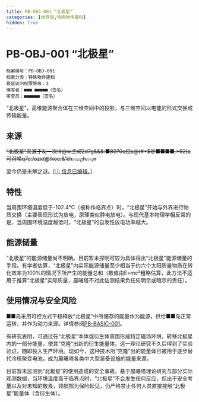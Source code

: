 ```yaml
---
title: PB-OBJ-001 “北极星”
categories: [世界观,特殊物件建档]
hidden: true
---
```


# PB-OBJ-001 “北极星”
```
档案编号：PB-OBJ-001
档案分类：特殊物件建档
最低访问权限等级：3
编写者：■■■ ■■■■■（签名）
审查员：■■■■■■（签名）
```
“北极星”，高维能源聚合体在三维空间中的投影，与三维空间以电能的形式交换或传输能量。

## 来源

~~“北极星”来源于&j一次!#@w*生成*2d7g\&&&:■80?0q但s@(#*$@■■■■,>92(a可召唤q7c:/ozx(@!koe;&'kh. ...,;h.. .,n~~

至今仍是未解之谜。[[ⓘ 信息已编辑。]](/world/SPECIAL-INS/#i信息已编辑。)

## 特性

当周围环境温度低于-102.4℃（被称作临界点）时，“北极星”开始与外界进行物质交换（主要表现形式为放电，原理类似静电放电）。与现代基本物理学相反常的是，当周围环境温度越低时，“北极星”的自发性放电功率越大。

## 能源储量

“北极星”的能源储量尚不明确。目前暂未探明可较为具体得出“北极星”能源储量的手段。有学者估算，“北极星”内实际能源储量至少相当于约六个太阳质量物质在转化效率为100%的情况下所产生的能量总和（数值由E=mc²粗略估算，此方法不适用于推算“北极星”实际质量，晨曦塔不对此估测结果负任何明示或暗示的责任）。

## 使用情况与安全风险

■■岛采用可控方式平稳释放“北极星”中所储存的能量作为能源，供给■■岛正常运转，并作为动力来源。详情参阅[PB-BASIC-001](/world/PB-BASIC-001)。

有研究表明，可通过在“北极星”本体或衍生体周围形成特定磁场环境，转移北极星内的一部分能量，使其“克隆”出新的衍生能量体。这一理论研究不久后得到了实验验证，随即投入生产环境。现如今，这种技术所“克隆”出的能量体已被用于逐步替代冷核聚变电池，成为晨曦塔各类中大型装备设施的能量来源。

目前暂未监测到“北极星”的使用造成的安全事故。基于晨曦塔理论研究与部分实际观测数据，当环境温度高于临界点时，“北极星”不会发生任何反应，但出于安全考量以及对未知的敬畏，领航部为保险起见，仍严格禁止任何人员直接接触“北极星”能量体（含衍生体）。
